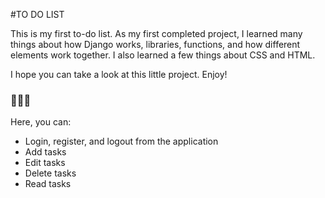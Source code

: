 #TO DO LIST

This is my first to-do list. As my first completed project, I learned many things about how Django works, libraries, functions, and how different elements work together. I also learned a few things about CSS and HTML.

I hope you can take a look at this little project. Enjoy! 

### 👨🏻‍💻

Here, you can:

- Login, register, and logout from the application
- Add tasks
- Edit tasks
- Delete tasks
- Read tasks
